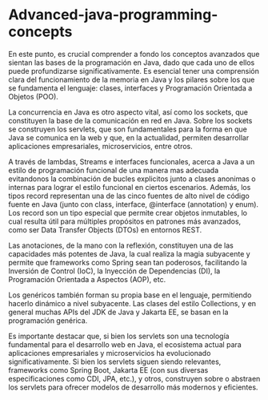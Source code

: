 # Advanced-java-programming-concepts

En este punto, es crucial comprender a fondo los conceptos avanzados que sientan las bases de la programación en Java, dado que cada uno de ellos puede profundizarse significativamente. Es esencial tener una comprensión clara del funcionamiento de la memoria en Java y los pilares sobre los que se fundamenta el lenguaje: clases, interfaces y Programación Orientada a Objetos (POO).

La concurrencia en Java es otro aspecto vital, así como los sockets, que constituyen la base de la comunicación en red en Java. Sobre los sockets se construyen los servlets, que son fundamentales para la forma en que Java se comunica en la web y que, en la actualidad, permiten desarrollar aplicaciones empresariales, microservicios, entre otros.

A través de lambdas, Streams e interfaces funcionales, acerca a Java a un estilo de programación funcional de una manera mas adecuada evitandonos la combinación de bucles explicitos junto a clases anonimas o internas para lograr el estilo funcional en ciertos escenarios. Además, los tipos record representan una de las cinco fuentes de alto nivel de código fuente en Java (junto con class, interface, @interface (annotation) y enum). Los record son un tipo especial que permite crear objetos inmutables, lo cual resulta útil para múltiples propósitos en patrones más avanzados, como ser Data Transfer Objects (DTOs) en entornos REST.

Las anotaciones, de la mano con la reflexión, constituyen una de las capacidades más potentes de Java, la cual realiza la magia subyacente y permite que frameworks como Spring sean tan poderosos, facilitando la Inversión de Control (IoC), la Inyección de Dependencias (DI), la Programación Orientada a Aspectos (AOP), etc.

Los genéricos también forman su propia base en el lenguaje, permitiendo hacerlo dinámico a nivel subyacente. Las clases del estilo Collections, y en general muchas APIs del JDK de Java y Jakarta EE, se basan en la programación genérica.

Es importante destacar que, si bien los servlets son una tecnología fundamental para el desarrollo web en Java, el ecosistema actual para aplicaciones empresariales y microservicios ha evolucionado significativamente. Si bien los servlets siguen siendo relevantes, frameworks como Spring Boot, Jakarta EE (con sus diversas especificaciones como CDI, JPA, etc.), y otros, construyen sobre o abstraen los servlets para ofrecer modelos de desarrollo más modernos y eficientes.
